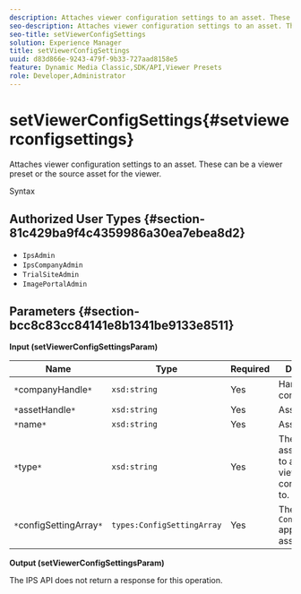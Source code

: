 ```yaml
---
description: Attaches viewer configuration settings to an asset. These can be a viewer preset or the source asset for the viewer.
seo-description: Attaches viewer configuration settings to an asset. These can be a viewer preset or the source asset for the viewer.
seo-title: setViewerConfigSettings
solution: Experience Manager
title: setViewerConfigSettings
uuid: d83d866e-9243-479f-9b33-727aad8158e5
feature: Dynamic Media Classic,SDK/API,Viewer Presets
role: Developer,Administrator
---
```


# setViewerConfigSettings{#setviewerconfigsettings}

Attaches viewer configuration settings to an asset. These can be a viewer preset or the source asset for the viewer.

 Syntax 

## Authorized User Types {#section-81c429ba9f4c4359986a30ea7ebea8d2}

* `IpsAdmin` 
* `IpsCompanyAdmin` 
* `TrialSiteAdmin` 
* `ImagePortalAdmin`

## Parameters {#section-bcc8c83cc84141e8b1341be9133e8511}

**Input (setViewerConfigSettingsParam)** 

|  Name  | Type  | Required  | Description  |
|---|---|---|---|
|  `*`companyHandle`*`  | `xsd:string`  | Yes  | Handle to the company.  |
|  `*`assetHandle`*`  | `xsd:string`  | Yes  | Asset handle.  |
|  `*`name`*`  | `xsd:string`  | Yes  | Asset name.  |
|  `*`type`*`  | `xsd:string`  | Yes  | The type of asset you want to apply the viewer configuration to.  |
|  `*`configSettingArray`*`  | `types:ConfigSettingArray`  | Yes  |The array of `ConfigSettings` applied to the asset..  |

**Output (setViewerConfigSettingsParam)**

The IPS API does not return a response for this operation. 

